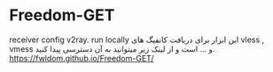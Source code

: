 # Freedom-GET
 receiver config v2ray. run locally
این ابزار برای دریافت کانفیگ های vless , vmess و ... است و از لینک زیر میتوانید به آن دسترسی پیدا کنید. 
https://fwldom.github.io/Freedom-GET/
